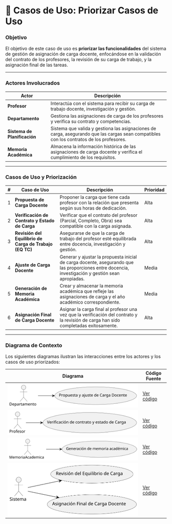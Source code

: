 # 📝 **Casos de Uso: Priorizar Casos de Uso**

### **Objetivo**
El objetivo de este caso de uso es **priorizar las funcionalidades** del sistema de gestión de asignación de carga docente, enfocándose en la validación del contrato de los profesores, la revisión de su carga de trabajo, y la asignación final de las tareas.

---

### **Actores Involucrados**

| **Actor**            | **Descripción**                                                                 |
|----------------------|---------------------------------------------------------------------------------|
| **Profesor**         | Interactúa con el sistema para recibir su carga de trabajo docente, investigación y gestión. |
| **Departamento**     | Gestiona las asignaciones de carga de los profesores y verifica su contrato y competencias. |
| **Sistema de Planificación** | Sistema que valida y gestiona las asignaciones de carga, asegurando que las cargas sean compatibles con los contratos de los profesores. |
| **Memoria Académica** | Almacena la información histórica de las asignaciones de carga docente y verifica el cumplimiento de los requisitos. |

---

### **Casos de Uso y Priorización**

| **#** | **Caso de Uso**                                          | **Descripción**                                                                                              | **Prioridad** |  
|-------|----------------------------------------------------------|--------------------------------------------------------------------------------------------------------------|---------------|
| 1     | **Propuesta de Carga Docente**                           | Proponer la carga que tiene cada profesor con la relación que presenta según sus horas de dedicación.         | Alta          |
| 2     | **Verificación de Contrato y Estado de Carga**           | Verificar que el contrato del profesor (Parcial, Completo, Obra) sea compatible con la carga asignada.         | Alta          |
| 3     | **Revisión del Equilibrio de Carga de Trabajo (EQ TC)**  | Asegurarse de que la carga de trabajo del profesor esté equilibrada entre docencia, investigación y gestión.    | Alta          |
| 4     | **Ajuste de Carga Docente**                              | Generar y ajustar la propuesta inicial de carga docente, asegurando que las proporciones entre docencia, investigación y gestión sean apropiadas. | Media         |
| 5     | **Generación de Memoria Académica**                      | Crear y almacenar la memoria académica que refleje las asignaciones de carga y el año académico correspondiente. | Media         |
| 6     | **Asignación Final de Carga Docente**                    | Asignar la carga final al profesor una vez que la verificación del contrato y la revisión de carga han sido completadas exitosamente. | Alta          |

---

### **Diagrama de Contexto**

Los siguientes diagramas ilustran las interacciones entre los actores y los casos de uso priorizados:

| **Diagrama**           | **Código Fuente**                      |
|------------------------|----------------------------------------|
| ![Departamento](/images/modelosUML/CdU/departamento.svg) | [Ver código](/modelosUML/CdU/Departamento.puml) |
| ![Profesor](/images/modelosUML/CdU/profesor.svg)        | [Ver código](/modelosUML/CdU/Profesor.puml) |
| ![Memoria Académica](/images/modelosUML/CdU/memoriaAcademica.svg) | [Ver código](/modelosUML/CdU/MemoriaAcademica.puml) |
| ![Sistemas](/images/modelosUML/CdU/Sistema.svg)         | [Ver código](/modelosUML/CdU/Sistema.puml) |
